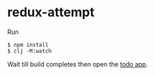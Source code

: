# redux-attempt

Run
```
$ npm install
$ clj -M:watch
```
Wait till build completes then open the [todo app](http://localhost:8081/).

